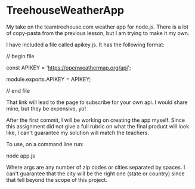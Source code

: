 # TreehouseWeatherApp
My take on the teamtreehouse.com weather app for node.js.  There is a lot of copy-pasta from the previous lesson, but I am trying to make it my own.

I have included a file called apikey.js.  It has the following format:

// begin file

const APIKEY = '<https://openweathermap.org/api>';

module.exports.APIKEY = APIKEY;

// end file


That link will lead to the page to subscribe for your own api.  I would share mine, but they be expensive, yo!

After the first commit, I will be working on creating the app myself.  Since this assignment did not give a
full rubric on what the final product will look like, I can't guarantee my solution will match the teachers.

To use, on a command line run:

node app.js <args>

Where args are any number of zip codes or cities separated by spaces.  I can't guarantee that the city will
be the right one (state or country) since that fell beyond the scope of this project.
